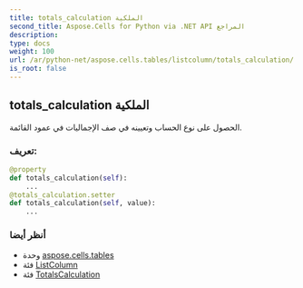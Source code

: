```yaml
---
title: totals_calculation الملكية
second_title: Aspose.Cells for Python via .NET API المراجع
description:
type: docs
weight: 100
url: /ar/python-net/aspose.cells.tables/listcolumn/totals_calculation/
is_root: false
---
```

##  totals_calculation الملكية

الحصول على نوع الحساب وتعيينه في صف الإجماليات في عمود القائمة.
###  تعريف:
```python
@property
def totals_calculation(self):
    ...
@totals_calculation.setter
def totals_calculation(self, value):
    ...
```

###  أنظر أيضا
* وحدة [aspose.cells.tables](../../)
* فئة [ListColumn](/cells/ar/python-net/aspose.cells.tables/listcolumn)
* فئة [TotalsCalculation](/cells/ar/python-net/aspose.cells.tables/totalscalculation)
